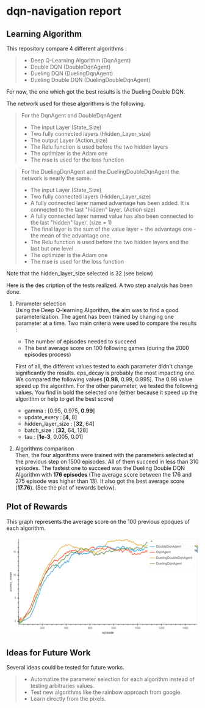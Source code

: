 # dqn-navigation report  

## Learning Algorithm

This repository compare 4 different algorithms :
> - Deep Q-Learning Algorithm (DqnAgent)
> - Double DQN (DoubleDqnAgent)
> - Dueling DQN (DuelingDqnAgent)
> - Dueling Double DQN (DuelingDoubleDqnAgent)

For now, the one which got the best results is the Dueling Double DQN.

The network used for these algorithms is the following.  
> For the DqnAgent and DoubleDqnAgent
> - The input Layer (State_Size)
> - Two fully connected layers (Hidden_Layer_size)
> - The output Layer (Action_size)
> - The Relu function is used before the two hidden layers
> - The optimizer is the Adam one
> - The mse is used for the loss function   

> For the DuelingDqnAgent and the DuelingDoubleDqnAgent the network is nearly the same.
> - The input Layer (State_Size)
> - Two fully connected layers (Hidden_Layer_size)
> - A fully connected layer named advantage has been added. It is connected to the last "hidden" layer. (Action size)
> - A fully connected layer named value has also been connected to the last "hidden" layer. (size = 1)
> - The final layer is the sum of the value layer + the advantage one - the mean of the advantage one.
> - The Relu function is used before the two hidden layers and the last but one level
> - The optimizer is the Adam one
> - The mse is used for the loss function 

Note that the hidden_layer_size selected is 32 (see below)

Here is the des cription of the tests realized. A two step analysis has been done.

1. Parameter selection  
Using the Deep Q-learning Algorithm, the aim was to find a good parameterization. The agent has been trained by changing one parameter at a time. Two main criteria were used to compare the results :  
    - The number of episodes needed to succeed
	- The best average score on 100 following games (during the 2000 episodes process)

	First of all, the different values tested to each parameter didn't change significantly the results. eps_decay is probably the most impacting one. We compared the following values [**0.98**, 0.99, 0.995]. The 0.98 value speed up the algorithm.
	For the other parameter, we tested the following values. You find in bold the selected one (either because it speed up the algorithm or help to get the best score)
	- gamma : [0.95, 0.975, **0.99**]
	- update_every : [**4**, 8]
	- hidden_layer_size : [**32**, 64]
	- batch_size : [**32**, 64, 128]
	- tau : [**1e-3**, 0.005, 0.01]

2. Algorithms comparison  
Then, the four algorithms were trained with the parameters selected at the previous step on 1500 episodes. All of them succeed in less than 310 episodes. The fastest one to succeed was the Dueling Double DQN Algorithm with **176 episodes** (The average score between the 176 and 275 episode was higher than 13). It also got the best average score (**17.76**). (See the plot of rewards below).

## Plot of Rewards
This graph represents the average score on the 100 previous epoques of each algorithm.

![PlotRewards](PlotAverageScores.PNG)

## Ideas for Future Work
Several ideas could be tested for future works.
> - Automatize the parameter selection for each algorithm instead of testing arbitraries values.
> - Test new algorithms like the rainbow approach from google.
> - Learn directly from the pixels.